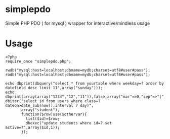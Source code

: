 simplepdo
=========

Simple PHP PDO ( for mysql ) wrapper for interactive/mindless usage

Usage
=====

    <?php
    require_once "simplepdo.php";

    rwdb("mysql:host=localhost;dbname=mydb;charset=utf8#user#pass");
    rodb("mysql:host=localhost;dbname=mydb;charset=utf8#user#pass");

    echo dbprint(dbquery("select * from yourtable where weekday=? order by datefield desc limit 11",array("sunday")));
    echo dbprint(array(array("1234","12","11")),false,array("mar"=>0,"sep"=>"|","nl"=>""));
    dbiter("select id from users where class=? dateon>date_sub(now(),interval 7 day)",
           array("student"),
           function($row)use($othervar){
             list($id)=$row;
             dbexec("update students where id=? set active=?",array($id,1));
           });
